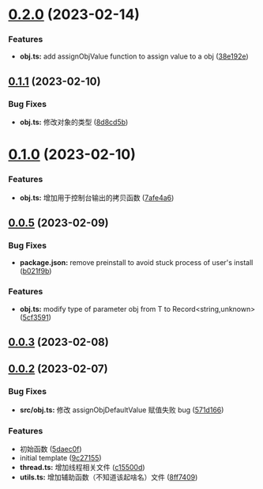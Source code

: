 # [0.2.0](https://github.com/yuzheng14/utils/compare/v0.1.1...v0.2.0) (2023-02-14)

### Features

- **obj.ts:** add assignObjValue function to assign value to a obj ([38e192e](https://github.com/yuzheng14/utils/commit/38e192e8aa44abcfeeec21168f4e6e8a5fe3a117))

## [0.1.1](https://github.com/yuzheng14/utils/compare/v0.1.0...v0.1.1) (2023-02-10)

### Bug Fixes

- **obj.ts:** 修改对象的类型 ([8d8cd5b](https://github.com/yuzheng14/utils/commit/8d8cd5b6b5ac8f7fac961da51d3ae4f78529a5e6))

# [0.1.0](https://github.com/yuzheng14/utils/compare/v0.0.5...v0.1.0) (2023-02-10)

### Features

- **obj.ts:** 增加用于控制台输出的拷贝函数 ([7afe4a6](https://github.com/yuzheng14/utils/commit/7afe4a689f8119dc81a4fbd217307d48da2068a8))

## [0.0.5](https://github.com/yuzheng14/utils/compare/v0.0.3...v0.0.5) (2023-02-09)

### Bug Fixes

- **package.json:** remove preinstall to avoid stuck process of user's install ([b021f9b](https://github.com/yuzheng14/utils/commit/b021f9beefc344e414f98cb47fed4c70781c3dd7))

### Features

- **obj.ts:** modify type of parameter obj from T to Record<string,unknown> ([5cf3591](https://github.com/yuzheng14/utils/commit/5cf35910b790448f9789f5628ba4ecb98d4a2735))

## [0.0.3](https://github.com/yuzheng14/utils/compare/v0.0.2...v0.0.3) (2023-02-08)

## [0.0.2](https://github.com/yuzheng14/utils/compare/9c271550c1b95f5870dd1e491bc59764bfd8c21b...v0.0.2) (2023-02-07)

### Bug Fixes

- **src/obj.ts:** 修改 assignObjDefaultValue 赋值失败 bug ([571d166](https://github.com/yuzheng14/utils/commit/571d166ad5bbdea3e928c21961a666951db7c018))

### Features

- 初始函数 ([5daec0f](https://github.com/yuzheng14/utils/commit/5daec0fb61ebf2dbce16d8413f2bd91e7a983f28))
- initial template ([9c27155](https://github.com/yuzheng14/utils/commit/9c271550c1b95f5870dd1e491bc59764bfd8c21b))
- **thread.ts:** 增加线程相关文件 ([c15500d](https://github.com/yuzheng14/utils/commit/c15500deb4e788de8ee6df9b4318c5b9d9bf9df0))
- **utils.ts:** 增加辅助函数（不知道该起啥名）文件 ([8ff7409](https://github.com/yuzheng14/utils/commit/8ff7409667108bb06d33100e2a9b7214243a0265))
